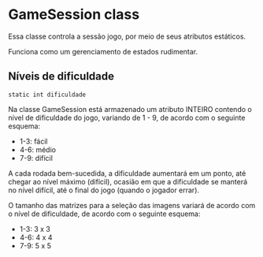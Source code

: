 # GameSession class

Essa classe controla a sessão jogo, por meio de seus atributos estáticos.

Funciona como um gerenciamento de estados rudimentar.

## Níveis de dificuldade

`static int dificuldade`

Na classe GameSession está armazenado um atributo INTEIRO contendo o nível de dificuldade do jogo, variando de 1 - 9, de acordo com o seguinte esquema:

- 1-3: fácil
- 4-6: médio
- 7-9: difícil

A cada rodada bem-sucedida, a dificuldade aumentará em um ponto, até chegar ao nível máximo (difícil), ocasião em que a dificuldade se manterá no nível difícil, até o final do jogo (quando o jogador errar).

O tamanho das matrizes para a seleção das imagens variará de acordo com o nível de dificuldade, de acordo com o seguinte esquema:

- 1-3: 3 x 3
- 4-6: 4 x 4
- 7-9: 5 x 5